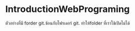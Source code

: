 # IntroductionWebPrograming

ตัวอย่างที่มี forder git.ซ้อนกับโฟรเดอร์ git.  ทำให้folder ที่เราใช้เปิดไม่ได้
